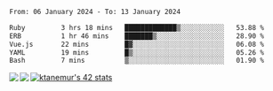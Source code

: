 <!--START_SECTION:waka-->

```txt
From: 06 January 2024 - To: 13 January 2024

Ruby         3 hrs 18 mins   █████████████▒░░░░░░░░░░░   53.88 %
ERB          1 hr 46 mins    ███████▒░░░░░░░░░░░░░░░░░   28.90 %
Vue.js       22 mins         █▓░░░░░░░░░░░░░░░░░░░░░░░   06.08 %
YAML         19 mins         █▒░░░░░░░░░░░░░░░░░░░░░░░   05.26 %
Bash         7 mins          ▒░░░░░░░░░░░░░░░░░░░░░░░░   01.90 %
```

<!--END_SECTION:waka-->
<a href="https://github.com/anuraghazra/github-readme-stats">
  <img align="left" src="https://github-readme-stats.vercel.app/api?username=Tanesan&count_private=true&show_icons=true" />
<img align="left" src="https://github-readme-stats.vercel.app/api/top-langs/?username=Tanesan" />
</a>

[![ktanemur's 42 stats](https://badge42.vercel.app/api/v2/cl1wslf6s002109l771rng2w8/stats?cursusId=21&coalitionId=62)](https://github.com/JaeSeoKim/badge42)

